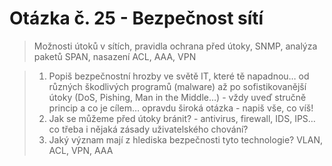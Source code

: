 # Otázka č. 25 - Bezpečnost sítí


>Možnosti útoků v sítích, pravidla ochrana před útoky, SNMP, analýza paketů SPAN, nasazení ACL, AAA, VPN  

>1) Popiš bezpečnostní hrozby ve světě IT, které tě napadnou… od různých škodlivých programů
    (malware) až po sofistikovanější útoky (DoS, Pishing, Man in the Middle…) - vždy uveď stručně
    princip a co je cílem… opravdu široká otázka - napiš vše, co víš!
>2) Jak se můžeme před útoky bránit? - antivirus, firewall, IDS, IPS… co třeba i nějaká zásady
   uživatelského chování?
>3) Jaký význam mají z hlediska bezpečnosti tyto technologie? VLAN, ACL, VPN, AAA